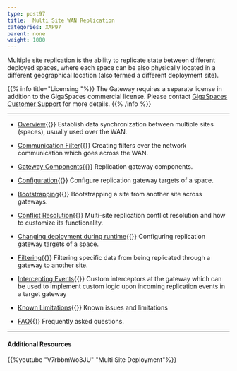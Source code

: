 ```yaml
---
type: post97
title:  Multi Site WAN Replication
categories: XAP97
parent: none
weight: 1000
---
```





Multiple site replication is the ability to replicate state between different deployed spaces, where each space can be also physically located in a different geographical location (also termed a different deployment site).


{{% info title="Licensing "%}}
The Gateway requires a separate license in addition to the GigaSpaces commercial license. Please contact [GigaSpaces Customer Support](http://www.gigaspaces.com/content/customer-support-services) for more details.
{{% /info %}}


<hr/>

- [Overview](./multi-site-replication-over-the-wan.html){{<wbr>}}
Establish data synchronization between multiple sites (spaces), usually used over the WAN.

- [Communication Filter](./communication-filter-over-the-wan.html){{<wbr>}}
Creating filters over the network communication which goes across the WAN.

- [Gateway Components](./replication-gateway-components.html){{<wbr>}}
Replication gateway components.

- [Configuration](./configuring-space-gateway-targets.html){{<wbr>}}
Configure replication gateway targets of a space.

- [Bootstrapping](./replication-gateway-bootstrapping-process.html){{<wbr>}}
Bootstrapping a site from another site across gateways.

- [Conflict Resolution](./multi-site-conflict-resolution.html){{<wbr>}}
Multi-site replication conflict resolution and how to customize its functionality.

- [Changing deployment during runtime](./changing-multi-site-deployment-during-runtime.html){{<wbr>}}
Configuring replication gateway targets of a space.

- [Filtering](./replication-gateway-filtering.html){{<wbr>}}
Filtering specific data from being replicated through a gateway to another site.

- [Intercepting Events](./intercepting-replication-events-at-the-gateway.html){{<wbr>}}
Custom interceptors at the gateway which can be used to implement custom logic upon incoming replication events in a target gateway

- [Known Limitations](./multi-site-replication-limitations.html){{<wbr>}}
Known issues and limitations

- [FAQ](/faq/multi-site-replication-over-the-wan-faq.html){{<wbr>}}
Frequently asked questions.

<hr/>

#### Additional Resources
{{%youtube "V7rbbmWo3JU"  "Multi Site Deployment"%}}








